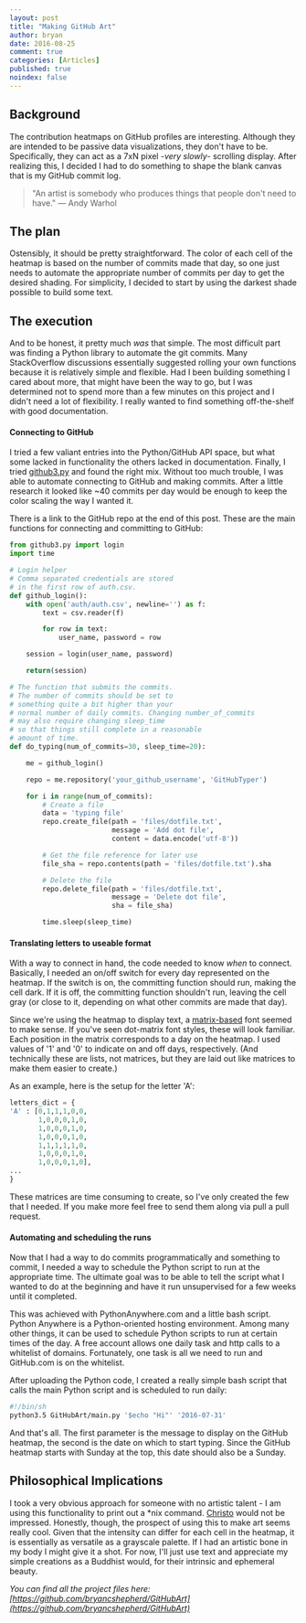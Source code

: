```yaml
---
layout: post
title: "Making GitHub Art"
author: bryan
date: 2016-08-25
comment: true
categories: [Articles]
published: true
noindex: false
---
```


## Background
The contribution heatmaps on GitHub profiles are interesting. Although they are intended to be passive data visualizations, they don't have to be. Specifically, they can act as a 7xN pixel -*very slowly*- scrolling display. After realizing this, I decided I had to do something to shape the blank canvas that is my GitHub commit log.

>"An artist is somebody who produces things that people don't need to have."
― Andy Warhol

## The plan
Ostensibly, it should be pretty straightforward. The color of each cell of the heatmap is based on the number of commits made that day, so one just needs to automate the appropriate number of commits per day to get the desired shading. For simplicity, I decided to start by using the darkest shade possible to build some text.

## The execution
And to be honest, it pretty much *was* that simple. The most difficult part was finding a Python library to automate the git commits. Many StackOverflow discussions essentially suggested rolling your own functions because it is relatively simple and flexible. Had I been building something I cared about more, that might have been the way to go, but I was determined not to spend more than a few minutes on this project and I didn't need a lot of flexibility. I really wanted to find something off-the-shelf with good documentation.

#### Connecting to GitHub
I tried a few valiant entries into the Python/GitHub API space, but what some lacked in functionality the others lacked in documentation. Finally, I tried [github3.py](https://github3.readthedocs.io/en/develop/) and found the right mix. Without too much trouble, I was able to automate connecting to GitHub and making commits. After a little research it looked like ~40 commits per day would be enough to keep the color scaling the way I wanted it.

There is a link to the GitHub repo at the end of this post. These are the main functions for connecting and committing to GitHub:

```python
from github3.py import login
import time

# Login helper
# Comma separated credentials are stored
# in the first row of auth.csv.
def github_login():
    with open('auth/auth.csv', newline='') as f:
        text = csv.reader(f)

        for row in text:
            user_name, password = row

    session = login(user_name, password)

    return(session)

# The function that submits the commits.
# The number of commits should be set to
# something quite a bit higher than your
# normal number of daily commits. Changing number_of_commits
# may also require changing sleep_time
# so that things still complete in a reasonable
# amount of time.
def do_typing(num_of_commits=30, sleep_time=20):

    me = github_login()

    repo = me.repository('your_github_username', 'GitHubTyper')

    for i in range(num_of_commits):
        # Create a file
        data = 'typing file'
        repo.create_file(path = 'files/dotfile.txt',
                         message = 'Add dot file',
                         content = data.encode('utf-8'))

        # Get the file reference for later use
        file_sha = repo.contents(path = 'files/dotfile.txt').sha

        # Delete the file
        repo.delete_file(path = 'files/dotfile.txt',
                         message = 'Delete dot file',
                         sha = file_sha)

        time.sleep(sleep_time)
```

#### Translating letters to useable format

With a way to connect in hand, the code needed to know *when* to connect. Basically, I needed an on/off switch for every day represented on the heatmap. If the switch is on, the committing function should run, making the cell dark. If it is off, the committing function shouldn't run, leaving the cell gray (or close to it, depending on what other commits are made that day).

Since we're using the heatmap to display text, a [matrix-based](https://www.google.com/search?q=dot+matrix+font&tbm=isch&tbo=u&source=univ&sa=X&ved=0ahUKEwjTwoCu19zOAhUMCcAKHWYZD2cQsAQIHQ&biw=1205&bih=673) font seemed to make sense. If you've seen dot-matrix font styles, these will look familiar. Each position in the matrix corresponds to a day on the heatmap. I used values of '1' and '0' to indicate on and off days, respectively. (And technically these are lists, not matrices, but they are laid out like matrices to make them easier to create.)

As an example, here is the setup for the letter 'A':

``` python
letters_dict = {
'A' : [0,1,1,1,0,0,
       1,0,0,0,1,0,
       1,0,0,0,1,0,
       1,0,0,0,1,0,
       1,1,1,1,1,0,
       1,0,0,0,1,0,
       1,0,0,0,1,0],
...
}
```
These matrices are time consuming to create, so I've only created the few that I needed. If you make more feel free to send them along via pull a pull request.

#### Automating and scheduling the runs
Now that I had a way to do commits programmatically and something to commit, I needed a way to schedule the Python script to run at the appropriate time. The ultimate goal was to be able to tell the script what I wanted to do at the beginning and have it run unsupervised for a few weeks until it completed.

This was achieved with PythonAnywhere.com and a little bash script. Python Anywhere is a Python-oriented hosting environment. Among many other things, it can be used to schedule Python scripts to run at certain times of the day. A free account allows one daily task and http calls to a whitelist of domains. Fortunately, one task is all we need to run and GitHub.com is on the whitelist.

After uploading the Python code, I created a really simple bash script that calls the main Python script and is scheduled to run daily:

``` sh
#!/bin/sh
python3.5 GitHubArt/main.py '$echo "Hi"' '2016-07-31'
```

And that's all. The first parameter is the message to display on the GitHub heatmap, the second is the date on which to start typing. Since the GitHub heatmap starts with Sunday at the top, this date should also be a Sunday.

## Philosophical Implications
I took a very obvious approach for someone with no artistic talent - I am using this functionality to print out a \*nix command. [Christo](https://en.wikipedia.org/wiki/Christo_and_Jeanne-Claude) would not be impressed. Honestly, though, the prospect of using this to make art seems really cool. Given that the intensity can differ for each cell in the heatmap, it is essentially as versatile as a grayscale palette. If I had an artistic bone in my body I might give it a shot. For now, I'll just use text and appreciate my simple creations as a Buddhist would, for their intrinsic and ephemeral beauty.

*You can find all the project files here:
[https://github.com/bryancshepherd/GitHubArt](https://github.com/bryancshepherd/GitHubArt)*

